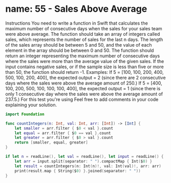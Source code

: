 # name: 55 - Sales Above Average

Instructions
You need to write a function in Swift that calculates the maximum number of consecutive days when the sales for your sales team were above average.
The function should take an array of integers called sales, which represents the number of sales for the last n days. The length of the sales array should be between 5 and 50, and the value of each element in the array should be between 0 and 50.
The function should return an integer representing the maximum number of consecutive days where the sales were more than the average value of the given sales. If the input contains negative sales, or if the sample size is less than five or more than 50, the function should return -1.
Examples:
If 5 = [100, 100, 200, 400, 500, 100, 200, 400], the expected output =
2 (since there are 2 consecutive days where the sales were above the average amount of 250.)
If 5 = [400, 100, 200, 500, 100, 100, 100, 400], the expected output =
1 (since there is only 1 consecutive day where the sales were above the average amount of 237.5.)
For this test you're using
Feel free to add comments in your code explaining your solution.

```swift
import Foundation

func countIntegers(n: Int, val: Int, arr: [Int]) -> [Int] {
    let smaller = arr.filter { $0 < val }.count
    let equal = arr.filter { $0 == val }.count
    let greater = arr.filter { $0 > val }.count
    return [smaller, equal, greater]
}

if let n = readLine(), let val = readLine(), let input = readLine() {
    let arr = input.split(separator: " ").compactMap { Int($0) }
    let result = countIntegers(n: Int(n)!, val: Int(val)!, arr: arr)
    print(result.map { String($0) }.joined(separator: " "))
}
```
